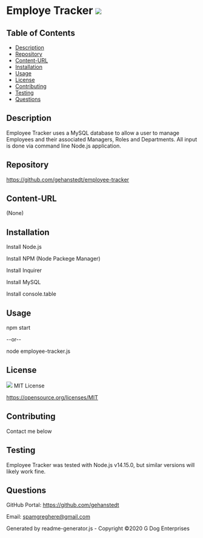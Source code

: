 # Employe Tracker <img src="https://img.shields.io/badge/License-MIT-yellow.svg">
    
## Table of Contents
* [Description](#description)
* [Repository](#repository)
* [Content-URL](#content-url)
* [Installation](#installation)
* [Usage](#usage)
* [License](#license)
* [Contributing](#contributing)
* [Testing](#testing)
* [Questions](#questions)

## Description
Employee Tracker uses a MySQL database to allow a user to manage Employees and their associated Managers, Roles and Departments.  All input is done via command line Node.js application.

## Repository
https://github.com/gehanstedt/employee-tracker

## Content-URL
(None)

## Installation
Install Node.js

Install NPM (Node Packege Manager)

Install Inquirer

Install MySQL

Install console.table 

## Usage
npm start    

--or-- 

node employee-tracker.js

## License
<img src="https://img.shields.io/badge/License-MIT-yellow.svg"> MIT License

https://opensource.org/licenses/MIT

## Contributing
Contact me below

## Testing
Employee Tracker was tested with Node.js v14.15.0, but similar versions will likely work fine.

## Questions
GitHub Portal:  https://github.com/gehanstedt

Email:  spamgreghere@gmail.com

Generated by readme-generator.js - Copyright ©2020 G Dog Enterprises
      
